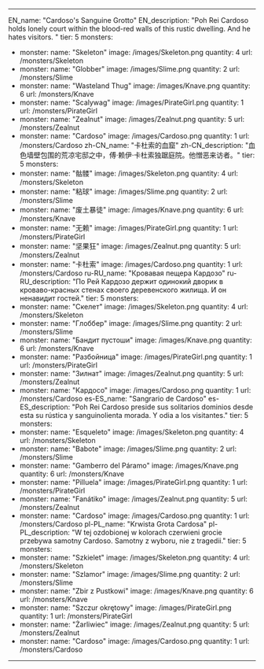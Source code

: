 ---

EN_name: "Cardoso's Sanguine Grotto"
EN_description: "Poh Rei Cardoso holds lonely court within the blood-red walls of this rustic dwelling. And he hates visitors. "
tier: 5
monsters:
  - monster:
    name: "Skeleton"
    image: /images/Skeleton.png
    quantity: 4
    url: /monsters/Skeleton
  - monster:
    name: "Globber"
    image: /images/Slime.png
    quantity: 2
    url: /monsters/Slime
  - monster:
    name: "Wasteland Thug"
    image: /images/Knave.png
    quantity: 6
    url: /monsters/Knave
  - monster:
    name: "Scalywag"
    image: /images/PirateGirl.png
    quantity: 1
    url: /monsters/PirateGirl
  - monster:
    name: "Zealnut"
    image: /images/Zealnut.png
    quantity: 5
    url: /monsters/Zealnut
  - monster:
    name: "Cardoso"
    image: /images/Cardoso.png
    quantity: 1
    url: /monsters/Cardoso
zh-CN_name: "卡杜索的血窟"
zh-CN_description: "血色墙壁包围的荒凉宅邸之中，傅·赖伊·卡杜索独踞庭院。他憎恶来访者。"
tier: 5
monsters:
  - monster:
    name: "骷髅"
    image: /images/Skeleton.png
    quantity: 4
    url: /monsters/Skeleton
  - monster:
    name: "粘球"
    image: /images/Slime.png
    quantity: 2
    url: /monsters/Slime
  - monster:
    name: "废土暴徒"
    image: /images/Knave.png
    quantity: 6
    url: /monsters/Knave
  - monster:
    name: "无赖"
    image: /images/PirateGirl.png
    quantity: 1
    url: /monsters/PirateGirl
  - monster:
    name: "坚果狂"
    image: /images/Zealnut.png
    quantity: 5
    url: /monsters/Zealnut
  - monster:
    name: "卡杜索"
    image: /images/Cardoso.png
    quantity: 1
    url: /monsters/Cardoso
ru-RU_name: "Кровавая пещера Кардозо"
ru-RU_description: "По Рей Кардозо держит одинокий дворик в кроваво-красных стенах своего деревенского жилища. И он ненавидит гостей."
tier: 5
monsters:
  - monster:
    name: "Скелет"
    image: /images/Skeleton.png
    quantity: 4
    url: /monsters/Skeleton
  - monster:
    name: "Глоббер"
    image: /images/Slime.png
    quantity: 2
    url: /monsters/Slime
  - monster:
    name: "Бандит пустоши"
    image: /images/Knave.png
    quantity: 6
    url: /monsters/Knave
  - monster:
    name: "Разбойница"
    image: /images/PirateGirl.png
    quantity: 1
    url: /monsters/PirateGirl
  - monster:
    name: "Зилнат"
    image: /images/Zealnut.png
    quantity: 5
    url: /monsters/Zealnut
  - monster:
    name: "Кардосо"
    image: /images/Cardoso.png
    quantity: 1
    url: /monsters/Cardoso
es-ES_name: "Sangrario de Cardoso"
es-ES_description: "Poh Rei Cardoso preside sus solitarios dominios desde esta su rústica y sanguinolienta morada. Y odia a los visitantes."
tier: 5
monsters:
  - monster:
    name: "Esqueleto"
    image: /images/Skeleton.png
    quantity: 4
    url: /monsters/Skeleton
  - monster:
    name: "Babote"
    image: /images/Slime.png
    quantity: 2
    url: /monsters/Slime
  - monster:
    name: "Gamberro del Páramo"
    image: /images/Knave.png
    quantity: 6
    url: /monsters/Knave
  - monster:
    name: "Pilluela"
    image: /images/PirateGirl.png
    quantity: 1
    url: /monsters/PirateGirl
  - monster:
    name: "Fanátiko"
    image: /images/Zealnut.png
    quantity: 5
    url: /monsters/Zealnut
  - monster:
    name: "Cardoso"
    image: /images/Cardoso.png
    quantity: 1
    url: /monsters/Cardoso
pl-PL_name: "Krwista Grota Cardosa"
pl-PL_description: "W tej ozdobionej w kolorach czerwieni grocie przebywa samotny Cardoso. Samotny z wyboru, nie z tragedii."
tier: 5
monsters:
  - monster:
    name: "Szkielet"
    image: /images/Skeleton.png
    quantity: 4
    url: /monsters/Skeleton
  - monster:
    name: "Szlamor"
    image: /images/Slime.png
    quantity: 2
    url: /monsters/Slime
  - monster:
    name: "Zbir z Pustkowi"
    image: /images/Knave.png
    quantity: 6
    url: /monsters/Knave
  - monster:
    name: "Szczur okrętowy"
    image: /images/PirateGirl.png
    quantity: 1
    url: /monsters/PirateGirl
  - monster:
    name: "Żarliwiec"
    image: /images/Zealnut.png
    quantity: 5
    url: /monsters/Zealnut
  - monster:
    name: "Cardoso"
    image: /images/Cardoso.png
    quantity: 1
    url: /monsters/Cardoso
---